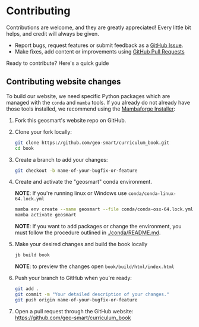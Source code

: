 # Contributing

Contributions are welcome, and they are greatly appreciated! Every little bit
helps, and credit will always be given.

- Report bugs, request features or submit feedback as a [GitHub Issue](https://docs.github.com/en/issues/tracking-your-work-with-issues/about-issues).
- Make fixes, add content or improvements using [GitHub Pull Requests](https://docs.github.com/en/github/collaborating-with-issues-and-pull-requests/about-pull-requests)

Ready to contribute? Here's a quick guide


## Contributing website changes

To build our website, we need specific Python packages which are managed with the `conda` and `mamba` tools. If you already do not already have those tools installed, we recommend using the [Mambaforge Installer](https://github.com/conda-forge/miniforge#mambaforge):


1. Fork this geosmart's website repo on GitHub.

1. Clone your fork locally:

    ```sh
    git clone https://github.com/geo-smart/curriculum_book.git
    cd book
    ```

1. Create a branch to add your changes:

    ```sh
    git checkout -b name-of-your-bugfix-or-feature
    ```

1. Create and activate the "geosmart" conda environment.

   __NOTE__: If you're running linux or Windows use `conda/conda-linux-64.lock.yml`
    ```sh
    mamba env create --name geosmart --file conda/conda-osx-64.lock.yml
    mamba activate geosmart
    ```
   __NOTE__: If you want to add packages or change the environment,
    you must follow the procedure outlined in [./conda/README.md](./conda/README.md).

1. Make your desired changes and build the book locally

    ```sh
    jb build book
    ```
   __NOTE__: to preview the changes open `book/build/html/index.html`

1. Push your branch to GitHub when you're ready:

    ```sh
    git add .
    git commit -m "Your detailed description of your changes."
    git push origin name-of-your-bugfix-or-feature
    ```

1. Open a pull request through the GitHub website: https://github.com/geo-smart/curriculum_book
